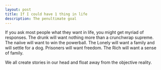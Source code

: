 ```yaml
---
layout: post
title: If I could have 1 thing in life
description: The penultimate goal
---
```


If you ask most people what they want in life, you might get myriad of responses. The drunk will want nothing more than a crunchwrap supreme. The naiive will want to win the powerball. The Lonely will want a family and will settle for a dog. Prisoners will want freedom. The Rich will want a sense of family. 





We all create stories in our head and float away from the objective reality. 